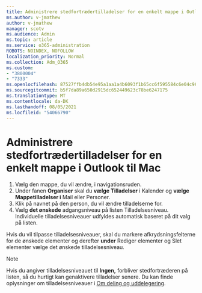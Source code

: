 ```yaml
---
title: Administrere stedfortrædertilladelser for en enkelt mappe i Outlook til Mac
ms.author: v-jmathew
author: v-jmathew
manager: scotv
ms.audience: Admin
ms.topic: article
ms.service: o365-administration
ROBOTS: NOINDEX, NOFOLLOW
localization_priority: Normal
ms.collection: Adm_O365
ms.custom:
- "3800004"
- "7333"
ms.openlocfilehash: 87527ffb4db54e95a1aa1a4b6093f1b65cc6f595584c6e04c9657ee7210f0201
ms.sourcegitcommit: b5f7da89a650d2915dc652449623c78be6247175
ms.translationtype: MT
ms.contentlocale: da-DK
ms.lasthandoff: 08/05/2021
ms.locfileid: "54066790"
---
```

# <a name="manage-delegate-permissions-for-a-single-folder-in-outlook-for-mac"></a>Administrere stedfortrædertilladelser for en enkelt mappe i Outlook til Mac

1. Vælg den mappe, du vil ændre, i navigationsruden.
2. Under fanen **Organiser** skal du **vælge Tilladelser** i Kalender og **vælge Mappetilladelser i** Mail eller Personer.
3. Klik på navnet på den person, du vil ændre tilladelserne for.
4. Vælg **det ønskede** adgangsniveau på listen Tilladelsesniveau. Individuelle tilladelsesniveauer udfyldes automatisk baseret på dit valg på listen.

Hvis du vil tilpasse tilladelsesniveauer, skal du markere afkrydsningsfelterne for de ønskede elementer og derefter **under** Rediger elementer og Slet elementer vælge det ønskede tilladelsesniveau.

> [!NOTE]
> Hvis du angiver tilladelsesniveauet til **Ingen,** forbliver stedfortræderen på listen, så du hurtigt kan genaktivere tilladelser senere. Du kan finde oplysninger om tilladelsesniveauer i [Om deling og uddelegering](https://support.microsoft.com/office/options-for-sharing-and-delegating-folders-in-outlook-for-mac-480d8054-68ce-4150-ba1e-b9b7f2fc4ce5).
